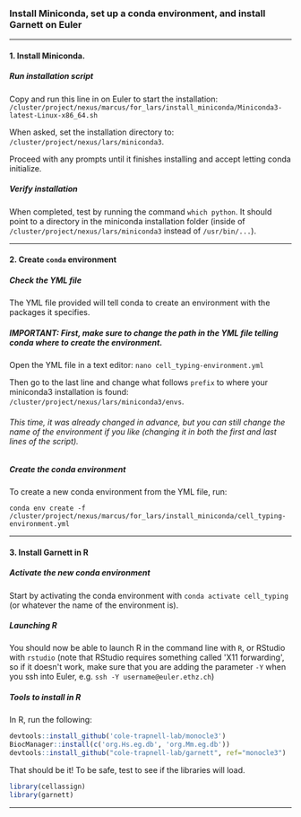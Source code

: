 ### Install Miniconda, set up a conda environment, and install Garnett on Euler

---

#### 1. Install Miniconda. 

##### Run installation script

Copy and run this line in on Euler to start the installation: `/cluster/project/nexus/marcus/for_lars/install_miniconda/Miniconda3-latest-Linux-x86_64.sh`

When asked, set the installation directory to: `/cluster/project/nexus/lars/miniconda3`.

Proceed with any prompts until it finishes installing and accept letting conda initialize.

##### Verify installation

When completed, test by running the command `which python`. It should point to a directory in the miniconda installation folder (inside of `/cluster/project/nexus/lars/miniconda3` instead of `/usr/bin/...`).

---

#### 2. Create `conda` environment

##### Check the YML file

The YML file provided will tell conda to create an environment with the packages it specifies.

##### IMPORTANT: First, make sure to change the path in the YML file telling conda where to create the environment.

Open the YML file in a text editor: `nano cell_typing-environment.yml`

Then go to the last line and change what follows `prefix` to where your miniconda3 installation is found: `/cluster/project/nexus/lars/miniconda3/envs`. 

###### This time, it was already changed in advance, but you can still change the name of the environment if you like (changing it in both the first and last lines of the script).

##### Create the conda environment

To create a new conda environment from the YML file, run:

`conda env create -f /cluster/project/nexus/marcus/for_lars/install_miniconda/cell_typing-environment.yml `

---

#### 3. Install Garnett in R

##### Activate the new conda environment

Start by activating the conda environment with `conda activate cell_typing` (or whatever the name of the environment is).

##### Launching R

You should now be able to launch R in the command line with `R`, or RStudio with `rstudio` (note that RStudio requires something called 'X11 forwarding', so if it doesn't work, make sure that you are adding the parameter `-Y` when you ssh into Euler, e.g. `ssh -Y username@euler.ethz.ch`)

##### Tools to install in R

In R, run the following:

```R
devtools::install_github('cole-trapnell-lab/monocle3')
BiocManager::install(c('org.Hs.eg.db', 'org.Mm.eg.db'))
devtools::install_github("cole-trapnell-lab/garnett", ref="monocle3")
```

That should be it! To be safe, test to see if the libraries will load.

```R
library(cellassign)
library(garnett)
```

---

### 
